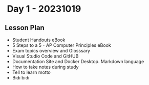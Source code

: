 #  Day 1 - 20231019

## Lesson Plan

- Student Handouts eBook
- 5 Steps to a 5 - AP Computer Principles eBook
- Exam topics overview and Glosssary
- Visual Studio Code and GitHUB
- Documentation Site and Docker Desktop. Markdown language
- How to take notes during study
- Tell to learn motto
- Bıdı bıdı


